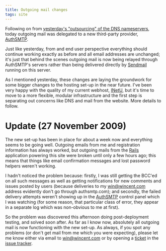 ```yaml
---
title: Outgoing mail changes
tags: site
---
```


Following on from [yesterday's "outsourcing" of the DNS nameservers](/blog/dns-changes), today outgoing mail was delegated to a new third-party provider, [AuthSMTP](http://authsmtp.com/).

Just like yesterday, from and end user perspective everything should continue working exactly as before and all email addresses are unchanged; it's just that behind the scenes outgoing mail is now being relayed through AuthSMTP's servers rather than being delivered directly by [Sendmail](/wiki/Sendmail) running on this server.

As I mentioned yesterday, these changes are laying the groundwork for some bigger changes to the hosting set-up in the near future. I've been very happy with the quality of my current webhost, [INetU](/wiki/INetU), but it's time to move to a more flexible, modular infrastructure and the first step is separating out concerns like DNS and mail from the website. More details to follow.

# Update (27 November 2009)

The new set-up has been in place for about a week now and everything seems to be going well. Outgoing emails from me and registration information has always worked, but outgoing mails from the [Rails](/wiki/Rails) application powering this site were broken until only a few hours ago; this means that things like email confirmation messages and lost password helpers weren't working.

I hadn't noticed the problem because: firstly, I was still getting the BCC'ed on all such messages as well as getting notifications for new comments and issues posted by users (because deliveries to my <win@wincent.com> address evidently don't go through authsmtp.com); and secondly, the failed delivery attempts weren't showing up in the [AuthSMTP](/wiki/AuthSMTP) control panel which I was watching (for some reason, that particular class of error, they appear in a separate log which was non-obvious to me at first).

So the problem was discovered this afternoon doing post-deployment testing, and solved soon after. As far as I know now, absolutely all outgoing mail is now functioning with the new set-up. As always, if you spot any problems (or don't get mail from me which you were expecting), please let me know either via email to <win@wincent.com> or by opening a [ticket](/wiki/ticket) in the [issue tracker](/wiki/issue_tracker).
